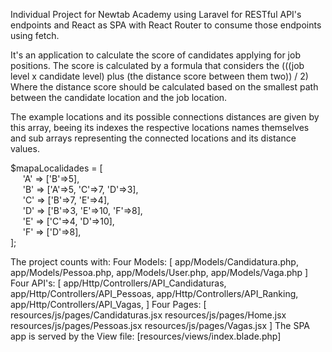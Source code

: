 Individual Project for Newtab Academy using Laravel for RESTful API's endpoints and React as SPA with React Router to consume those endpoints using fetch.

It's an application to calculate the score of candidates applying for job positions.
The score is calculated by a formula that considers the (((job level x candidate level) plus (the distance score between them two)) / 2)
Where the distance score should be calculated based on the smallest path between the candidate location and the job location.

The example locations and its possible connections distances are given by this array, beeing its indexes the respective locations names themselves and sub arrays representing the connected locations and its distance values.

$mapaLocalidades = [<br>
&nbsp;&nbsp;&nbsp;&nbsp;        'A' => ['B'=>5],<br>
&nbsp;&nbsp;&nbsp;&nbsp;        'B' => ['A'=>5, 'C'=>7, 'D'=>3],<br>
&nbsp;&nbsp;&nbsp;&nbsp;        'C' => ['B'=>7, 'E'=>4],<br>
&nbsp;&nbsp;&nbsp;&nbsp;        'D' => ['B'=>3, 'E'=>10, 'F'=>8],<br>
&nbsp;&nbsp;&nbsp;&nbsp;        'E' => ['C'=>4, 'D'=>10],<br>
&nbsp;&nbsp;&nbsp;&nbsp;        'F' => ['D'=>8],<br>
    ];<br>


The project counts with:
Four Models: [
    app/Models/Candidatura.php,
    app/Models/Pessoa.php,
    app/Models/User.php,
    app/Models/Vaga.php
]
Four API's: [
    app/Http/Controllers/API_Candidaturas,
    app/Http/Controllers/API_Pessoas,
    app/Http/Controllers/API_Ranking,
    app/Http/Controllers/API_Vagas,
]
Four Pages: [
    resources/js/pages/Candidaturas.jsx
    resources/js/pages/Home.jsx 
    resources/js/pages/Pessoas.jsx
    resources/js/pages/Vagas.jsx
]
The SPA app is served by the View file: [resources/views/index.blade.php]

